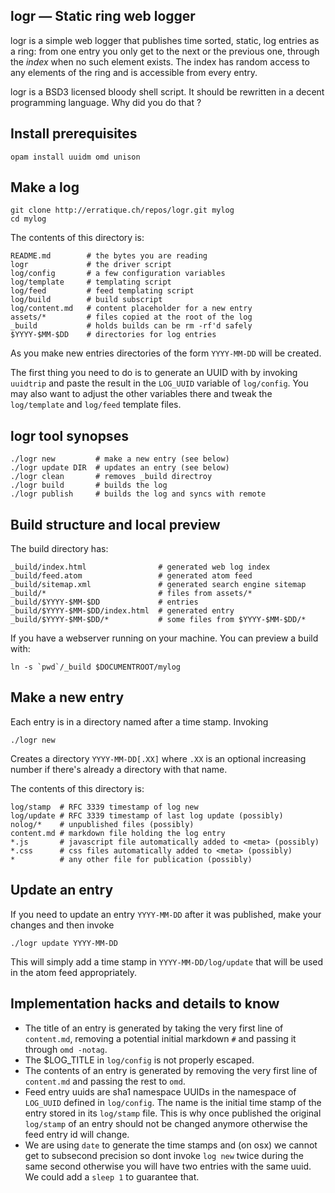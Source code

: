 logr — Static ring web logger
-----------------------------------------------------------------------------

logr is a simple web logger that publishes time sorted, static, log
entries as a ring: from one entry you only get to the next or the
previous one, through the *index* when no such element exists. The
index has random access to any elements of the ring and is accessible
from every entry.

logr is a BSD3 licensed bloody shell script. It should be rewritten in
a decent programming language. Why did you do that ?

## Install prerequisites

    opam install uuidm omd unison
    
## Make a log 

    git clone http://erratique.ch/repos/logr.git mylog
    cd mylog
    
The contents of this directory is:

    README.md        # the bytes you are reading
    logr             # the driver script
    log/config       # a few configuration variables
    log/template     # templating script
    log/feed         # feed templating script
    log/build        # build subscript
    log/content.md   # content placeholder for a new entry
    assets/*         # files copied at the root of the log
    _build           # holds builds can be rm -rf'd safely
    $YYYY-$MM-$DD    # directories for log entries

As you make new entries directories of the form `YYYY-MM-DD` will be 
created.

The first thing you need to do is to generate an UUID with by invoking
`uuidtrip` and paste the result in the `LOG_UUID` variable of
`log/config`. You may also want to adjust the other variables there
and tweak the `log/template` and `log/feed` template files.

## logr tool synopses

    ./logr new         # make a new entry (see below)
    ./logr update DIR  # updates an entry (see below)
    ./logr clean       # removes _build directroy 
    ./logr build       # builds the log
    ./logr publish     # builds the log and syncs with remote

## Build structure and local preview

The build directory has:

    _build/index.html                # generated web log index 
    _build/feed.atom                 # generated atom feed
    _build/sitemap.xml               # generated search engine sitemap
    _build/*                         # files from assets/* 
    _build/$YYYY-$MM-$DD             # entries
    _build/$YYYY-$MM-$DD/index.html  # generated entry 
    _build/$YYYY-$MM-$DD/*           # some files from $YYYY-$MM-$DD/* 
    
If you have a webserver running on your machine. You can preview a build
with: 

    ln -s `pwd`/_build $DOCUMENTROOT/mylog 
            
## Make a new entry

Each entry is in a directory named after a time stamp. Invoking

    ./logr new 

Creates a directory `YYYY-MM-DD[.XX]` where `.XX` is an optional
increasing number if there's already a directory with that name.

The contents of this directory is:

    log/stamp  # RFC 3339 timestamp of log new 
    log/update # RFC 3339 timestamp of last log update (possibly)
    nolog/*    # unpublished files (possibly)
    content.md # markdown file holding the log entry 
    *.js       # javascript file automatically added to <meta> (possibly)
    *.css      # css files automatically added to <meta> (possibly)
    *          # any other file for publication (possibly)
    
## Update an entry 

If you need to update an entry `YYYY-MM-DD` after it was published,
make your changes and then invoke

    ./logr update YYYY-MM-DD
    
This will simply add a time stamp in `YYYY-MM-DD/log/update` that
will be used in the atom feed appropriately. 

## Implementation hacks and details to know 

* The title of an entry is generated by taking the very first line 
  of `content.md`, removing a potential initial markdown `#` and
  passing it through `omd -notag`.
* The $LOG_TITLE in `log/config` is not properly escaped.
* The contents of an entry is generated by removing the very first
  line of `content.md` and passing the rest to `omd`.
* Feed entry uuids are sha1 namespace UUIDs in the namespace of `LOG_UUID`
  defined in `log/config`. The name is the initial time stamp of the 
  entry stored in its `log/stamp` file. This is why once published the 
  original `log/stamp` of an entry should not be changed anymore otherwise 
  the feed entry id will change.
* We are using `date` to generate the time stamps and (on osx) we
  cannot get to subsecond precision so dont invoke `log new` twice
  during the same second otherwise you will have two entries with the
  same uuid. We could add a `sleep 1` to guarantee that. 
